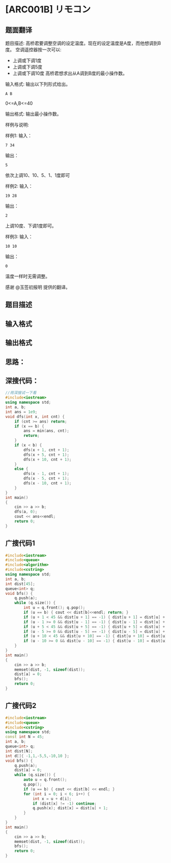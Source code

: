 # [ARC001B] リモコン

## 题面翻译

题目描述:
高桥君要调整空调的设定温度。现在的设定温度是A度，而他想调到B度。
空调遥控器按一次可以:
- 上调或下调1度
- 上调或下调5度
- 上调或下调10度
高桥君想求出从A调到B度的最小操作数。


输入格式:
输出以下列形式给出。
```
A B
```
0<=A,B<=40


输出格式:
输出最小操作数。


样例与说明:

样例1: 
输入：
```
7 34
```
输出：
```
5
```
依次上调10、10、5、1、1度即可

样例2: 
输入：
```
19 28
```
输出：
```
2
```
上调10度、下调1度即可。


样例3: 
输入：
```
10 10
```
输出：
```
0
```
温度一样时无需调整。


感谢 @玉签初报明  提供的翻译。

## 题目描述

[problemUrl]: https://atcoder.jp/contests/arc001/tasks/arc001_2

## 输入格式

## 输出格式





## 思路：



## 深搜代码：

```cpp
//用深搜试一下看
#include<iostream>
using namespace std;
int a, b;
int ans = 1e9;
void dfs(int x, int cnt) {
	if (cnt >= ans) return;
	if (x == b) {
		ans = min(ans, cnt);
		return;
	}
	if (x < b) {
		dfs(x + 1, cnt + 1);
		dfs(x + 5, cnt + 1);
		dfs(x + 10, cnt + 1);
	}
	else {
		dfs(x - 1, cnt + 1);
		dfs(x - 5, cnt + 1);
		dfs(x - 10, cnt + 1);
	}
}
int main()
{
	cin >> a >> b;
	dfs(a, 0);
	cout << ans<<endl;
	return 0;
}
```

## 广搜代码1

```cpp
#include<iostream>
#include<queue>
#include<algorithm>
#include<cstring>
using namespace std;
int a, b;
int dist[45];
queue<int> q;
void bfs() {
    q.push(a);
    while (q.size()) {
        int u = q.front(); q.pop();
        if (u == b) { cout << dist[b]<<endl; return; }
        if (u + 1 < 45 && dist[u + 1] == -1) { dist[u + 1] = dist[u] + 1; q.push(u + 1); }
        if (u - 1 >= 0 && dist[u - 1] == -1) { dist[u - 1] = dist[u] + 1; q.push(u - 1); }
        if (u + 5 < 45 && dist[u + 5] == -1) { dist[u + 5] = dist[u] + 1; q.push(u + 5); }
        if (u - 5 >= 0 && dist[u - 5] == -1) { dist[u - 5] = dist[u] + 1; q.push(u - 5); }
        if (u + 10 < 45 && dist[u + 10] == -1) { dist[u + 10] = dist[u] + 1; q.push(u + 10); }
        if (u - 10 >= 0 && dist[u - 10] == -1) { dist[u - 10] = dist[u] + 1; q.push(u - 10); }
    }
}
int main()
{
    cin >> a >> b;
    memset(dist, -1, sizeof(dist));
    dist[a] = 0;
    bfs();
    return 0;
}

```

## 广搜代码2

```cpp
#include<iostream>
#include<queue>
#include<cstring>
using namespace std;
const int N = 45;
int a, b;
queue<int> q;
int dist[N];
int d[]{ -1,1,-5,5,-10,10 };
void bfs() {
	q.push(a);
	dist[a] = 0;
	while (q.size()) {
		auto u = q.front();
		q.pop();
		if (u == b) { cout << dist[b] << endl; }
		for (int i = 0; i < 6; i++) {
			int x = u + d[i];
			if (dist[x] != -1) continue;
			q.push(x); dist[x] = dist[u] + 1;
		}
	}
}
int main()
{
	cin >> a >> b;
	memset(dist, -1, sizeof(dist));
	bfs();
	return 0;
}
```

